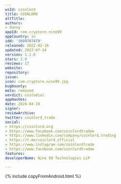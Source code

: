 ```yaml
---
wsId: coinlord
title: COINLORD
altTitle: 
authors:
- danny
appId: com.cryptore.nine99
appCountry: in
idd: '1609787479'
released: 2022-02-16
updated: 2022-07-14
version: 1.1.8
stars: 2.9
reviews: 17
website: 
repository: 
issue: 
icon: com.cryptore.nine99.jpg
bugbounty: 
meta: removed
verdict: custodial
appHashes: 
date: 2024-04-19
signer: 
reviewArchive: 
twitter: coinlord_trade
social:
- https://coinlord.org
- https://www.facebook.com/coinlordtradee
- https://www.linkedin.com/company/coinlord.trading
- https://t.me/coinlord_official
- https://www.instagram.com/coinlordtrade
- https://www.facebook.com/coinlordtradee
features: 
developerName: Nine 99 Technologies LLP

---
```


{% include copyFromAndroid.html %}
